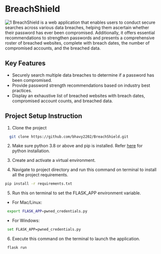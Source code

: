 
# BreachShield

![1](https://github.com/bhavy2202/BreachShield/assets/114098067/97bec663-8a92-4873-92f4-6e4ba079778f)
BreachShield is a web application that enables users to conduct secure searches across various data breaches, helping them ascertain whether their password has ever been compromised. Additionally, it offers essential recommendations to strengthen passwords and presents a comprehensive roster of breached websites, complete with breach dates, the number of compromised accounts, and the breached data.


## Key Features
- Securely search multiple data breaches to determine if a password has been compromised.
- Provide password strength recommendations based on industry best practices.
- Display an exhaustive list of breached websites with breach dates, compromised account counts, and breached data.

## Project Setup Instruction


1. Clone the project

```bash
  git clone https://github.com/bhavy2202/BreachShield.git
```

2. Make sure python 3.8 or above and pip is installed. Refer [here](https://www.python.org/downloads/) for python installation.


3. Create and activate a virtual environment.

4. Navigate to project directory and run this command on terminal to install all the project requirements.
```bash
pip install -r requirements.txt
```

5. Run this on terminal to set the FLASK_APP environment variable. 

- For Mac/Linux:
```bash
 export FLASK_APP=pwned_credentials.py
```

- For Windows:
```bash
 set FLASK_APP=pwned_credentials.py
```

6. Execute this command on the terminal to launch the application.

```bash
 flask run
```
